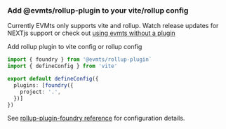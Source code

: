 ### Add @evmts/rollup-plugin to your vite/rollup config

Currently EVMts only supports vite and rollup. Watch release updates for NEXTjs support or check out [using evmts without a plugin](../guide/using-evmts-without-plugins.md)

Add rollup plugin to vite config or rollup config

```typescript
import { foundry } from '@evmts/rollup-plugin`
import { defineConfig } from 'vite'

export default defineConfig({
  plugins: [foundry({
    project: '.',
  })]
})
```

See [rollup-plugin-foundry reference](../plugin-reference/rollup.md) for configuration details.
